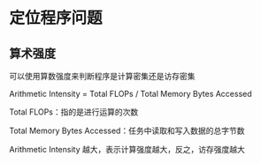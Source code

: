 # 定位程序问题

## 算术强度

可以使用算数强度来判断程序是计算密集还是访存密集

Arithmetic Intensity = Total FLOPs / Total Memory Bytes Accessed

Total FLOPs：指的是进行运算的次数

​Total Memory Bytes Accessed​​：任务中读取和写入数据的总字节数

Arithmetic Intensity 越大，表示计算强度越大，反之，访存强度越大

